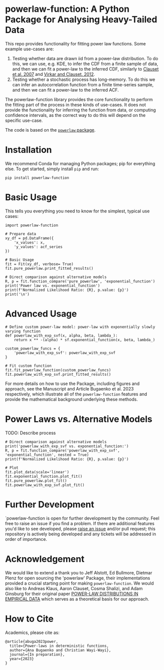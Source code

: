 # powerlaw-function: A Python Package for Analysing Heavy-Tailed Data

This repo provides functionality for fitting power law functions.  Some example use-cases are:

1.  Testing whether data are drawn iid from a power-law distribution.  To do this, we can use, e.g. KDE, to infer the CDF from a finite sample of data, and then we can fit a power-law to the inferred CDF, similarly to [Clauset et al. 2007](https://arxiv.org/abs/0706.1062) and [Virkar and Clauset. 2012](https://arxiv.org/abs/1208.3524).
2.  Testing whether a stochastic process has long-memory.  To do this we can infer an autocorrelation function from a finite time-series sample, and then we can fit a power-law to the inferred ACF.

The powerlaw-function library provides the core functionality to perform the fitting part of the process in these kinds of use-cases.  It does not provide the functionality for inferring the function from data, or computing confidence intervals, as the correct way to do this will depend on the specific use-case.

The code is based on the [`powerlaw` package](https://github.com/jeffalstott/powerlaw/tree/master).


# Installation 

We recommend Conda for managing Python packages; pip for everything else. To get started, simply install `pip` and run:

  `pip install powerlaw-function`

# Basic Usage 

This tells you everything you need to know for the simplest, typical use cases:

    import powerlaw-function

    # Prepare data
    xy_df = pd.DataFrame({
        'x_values': x,
        'y_values': acf_series
    })

    # Basic Usage
    fit = Fit(xy_df, verbose= True)
    fit.pure_powerlaw.print_fitted_results()

    # Direct comparison against alternative models
    R, p = fit.function_compare('pure_powerlaw', 'exponential_function')
    print('Power law vs. exponential_function')
    print(f'Normalized Likelihood Ratio: {R}, p.value: {p}')
    print('\n')


# Advanced Usage 

    # Define custom power-law model: power-law with exponentially slowly varying function
    def powerlaw_with_exp_svf(x, alpha, beta, lambda_):
        return x ** -(alpha) * sf.exponential_function(x, beta, lambda_)

    custom_powerlaw_funcs = {
        'powerlaw_with_exp_svf': powerlaw_with_exp_svf
    }

    # Fit custom function
    fit.fit_powerlaw_function(custom_powerlaw_funcs)
    fit.powerlaw_with_exp_svf.print_fitted_results()

For more details on how to use the Package, including figures and approach, see the Manuscript and Article Bugaenko et al. 2023 respectively, which illustrate all of the `powerlaw-function` features and provide the mathematical background underlying these methods.

# Power Laws vs. Alternative Models

TODO: Describe process

    # Direct comparison against alternative models
    print('powerlaw_with_exp_svf vs. exponential_function:')
    R, p = fit.function_compare('powerlaw_with_exp_svf', 'exponential_function', nested = True)
    print(f'Normalized Likelihood Ratio: {R}, p.value: {p}')
    
    # Plot
    fit.plot_data(scale='linear')
    fit.exponential_function.plot_fit()
    fit.pure_powerlaw.plot_fit()
    fit.powerlaw_with_exp_svf.plot_fit()

# Further Development

`powerlaw-function is open for further development by the community.  Feel free to raise an issue if you find a problem. If there are additional features you'd like to see developed, please [raise an issue](https://github.com/anabugaenko/powerlaw-function/issues) and/or pull request; this repository is actively being developed and any tickets will be addressed in order of importance. 

# Acknowledgement 

We would like to extend a thank you to Jeff Alstott, Ed Bullmore, Dietmar Plenz for open sourcing the 'powerlaw' Package, their implementations provided a crucial starting point for making `powerlaw-function`. We would also like to Andreas Klaus, Aaron Clauset, Cosma Shalizi, and Adam Ginsburg for their original paper [POWER-LAW DISTRIBUTIONS IN EMPIRICAL DATA](https://arxiv.org/abs/0706.1062)  which serves as a theoretical basis for our approach.

# How to Cite

  Academics, please cite as:
  
    @article{abuga2023power,
      title={Power-laws in deterministic functions,
      author={Ana Bugaenko and Christian Wayi-Wayi},
      journal={In preparation},
      year={2023}
    }


